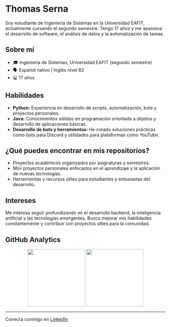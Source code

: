 # Thomas Serna

Soy estudiante de Ingeniería de Sistemas en la Universidad EAFIT, actualmente cursando el segundo semestre. Tengo 17 años y me apasiona el desarrollo de software, el análisis de datos y la automatización de tareas.

## Sobre mí

- 🎓 Ingeniería de Sistemas, Universidad EAFIT (segundo semestre)
- 🗣️ Español nativo | Inglés nivel B2
- 💻 17 años

## Habilidades

- **Python:** Experiencia en desarrollo de scripts, automatización, bots y proyectos personales.
- **Java:** Conocimientos sólidos en programación orientada a objetos y desarrollo de aplicaciones básicas.
- **Desarrollo de bots y herramientas:** He creado soluciones prácticas como bots para Discord y utilidades para plataformas como YouTube.

## ¿Qué puedes encontrar en mis repositorios?

- Proyectos académicos organizados por asignaturas y semestres.
- Mini proyectos personales enfocados en el aprendizaje y la aplicación de nuevas tecnologías.
- Herramientas y recursos útiles para estudiantes y entusiastas del desarrollo.

## Intereses

Me interesa seguir profundizando en el desarrollo backend, la inteligencia artificial y las tecnologías emergentes. Busco mejorar mis habilidades constantemente y contribuir con proyectos útiles para la comunidad.

## GitHub Analytics
<p align="center">
  <img height="180em" src="https://github-readme-stats-eight-theta.vercel.app/api?username=ThomasSerna&show_icons=true&theme=algolia&include_all_commits=true&count_private=true"/>
  <img height="180em" src="https://github-readme-stats-eight-theta.vercel.app/api/top-langs/?username=ThomasSerna&layout=compact&langs_count=8&theme=algolia"/>
</p>

---

Conecta conmigo en [LinkedIn](https://www.linkedin.com/in/thomas-serna-saldarriaga-607650239/)

